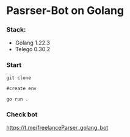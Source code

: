<h1>Pasrser-Bot on Golang</h1>

<h3>Stack:</h3>

- Golang 1.22.3
- Telego 0.30.2

<h3>Start</h3>

```
git clone 

#create env

go run .
```

<h3>Check bot</h3> 

https://t.me/freelanceParser_golang_bot
